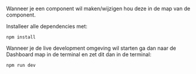 Wanneer je een component wil maken/wijzigen hou deze in de map van de component.



Installeer alle dependencies met:
````
npm install
````

Wanneer je de live development omgeving wil starten ga dan naar de Dashboard map in de terminal en zet dit dan in de terminal:
````
npm run dev
````
